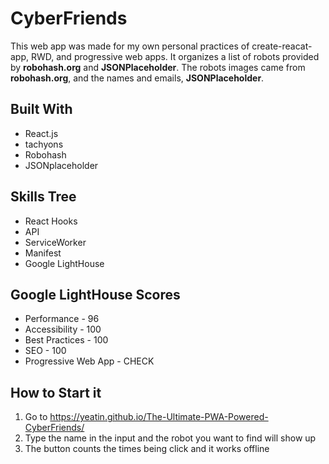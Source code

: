 # CyberFriends
This web app was made for my own personal practices of create-reacat-app, RWD, and progressive web apps.
It organizes a list of robots provided by **robohash.org** and **JSONPlaceholder**.
The robots images came from **robohash.org**, and the names and emails, **JSONPlaceholder**.
## Built With
* React.js
* tachyons
* Robohash
* JSONplaceholder
## Skills Tree
* React Hooks
* API
* ServiceWorker
* Manifest
* Google LightHouse
## Google LightHouse Scores
* Performance - 96
* Accessibility - 100
* Best Practices - 100
* SEO - 100
* Progressive Web App - CHECK
## How to Start it
1. Go to https://yeatin.github.io/The-Ultimate-PWA-Powered-CyberFriends/
1. Type the name in the input and the robot you want to find will show up
1. The button counts the times being click and it works offline
